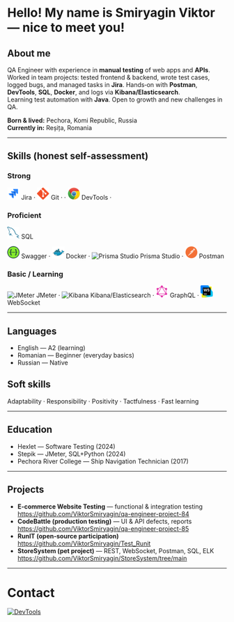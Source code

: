 # Hello! My name is Smiryagin Viktor — nice to meet you!

## About me
QA Engineer with experience in **manual testing** of web apps and **APIs**. Worked in team projects: tested frontend & backend, wrote test cases, logged bugs, and managed tasks in **Jira**. Hands‑on with **Postman**, **DevTools**, **SQL**, **Docker**, and logs via **Kibana/Elasticsearch**.  
Learning test automation with **Java**. Open to growth and new challenges in QA.

**Born & lived:** Pechora, Komi Republic, Russia  
**Currently in:** Reșița, Romania

---

## Skills (honest self‑assessment)

### Strong
<p>
  <img src="https://raw.githubusercontent.com/devicons/devicon/master/icons/jira/jira-original.svg" width="28" alt="Jira"/> Jira ·
  <img src="https://raw.githubusercontent.com/devicons/devicon/master/icons/git/git-original.svg" width="28" alt="Git"/> Git ·
  ·
  <img src="https://raw.githubusercontent.com/devicons/devicon/master/icons/chrome/chrome-original.svg" width="28" alt="DevTools"/> DevTools ·

</p>


### Proficient
<p>
  <img src="https://raw.githubusercontent.com/devicons/devicon/master/icons/mysql/mysql-original.svg" width="28" alt="SQL"/> SQL

  <img src="https://raw.githubusercontent.com/devicons/devicon/master/icons/swagger/swagger-original.svg" width="28" alt="Swagger"/> Swagger ·
  <img src="https://raw.githubusercontent.com/devicons/devicon/master/icons/docker/docker-original.svg" width="28" alt="Docker"/> Docker ·
  <img src="https://cdn.worldvectorlogo.com/logos/prisma-3.svg" width="28" alt="Prisma Studio"/> Prisma Studio ·
  <img src="https://raw.githubusercontent.com/devicons/devicon/master/icons/postman/postman-original.svg" width="28" alt="Postman"/> Postman
</p>


### Basic / Learning
<p>
  <img src="https://jmeter.apache.org/images/jmeter_square.png" width="28" alt="JMeter"/> JMeter ·
  <img src="https://raw.githubusercontent.com/gilbarbara/logos/main/logos/kibana.svg" width="28" alt="Kibana"/> Kibana/Elasticsearch ·
  <img src="https://raw.githubusercontent.com/devicons/devicon/master/icons/graphql/graphql-plain.svg" width="28" alt="GraphQL"/> GraphQL ·
  <img src="https://raw.githubusercontent.com/devicons/devicon/master/icons/webstorm/webstorm-original.svg" width="28" alt="WebSocket"/> WebSocket
</p>


---

## Languages
- English — A2 (learning)  
- Romanian — Beginner (everyday basics)  
- Russian — Native

## Soft skills
Adaptability · Responsibility · Positivity · Tactfulness · Fast learning

---

## Education
- Hexlet — Software Testing (2024)  
- Stepik — JMeter, SQL+Python (2024)  
- Pechora River College — Ship Navigation Technician (2017)

---

## Projects
- **E‑commerce Website Testing** — functional & integration testing  
  https://github.com/ViktorSmiryagin/qa-engineer-project-84  
- **CodeBattle (production testing)** — UI & API defects, reports  
  https://github.com/ViktorSmiryagin/qa-engineer-project-85  
- **RunIT (open‑source participation)**  
  https://github.com/ViktorSmiryagin/Test_Runit  
- **StoreSystem (pet project)** — REST, WebSocket, Postman, SQL, ELK  
  https://github.com/ViktorSmiryagin/StoreSystem/tree/main

---

# Contact
<a href="https://t.me/EA7Owner"><img src="https://media.giphy.com/media/v1.Y2lkPTc5MGI3NjExYzY2cTNvZmtocXZlZ3Zlbmx2MGlkM2tnM2N5MzM5MjBsMTA4bGVmYiZlcD12MV9pbnRlcm5hbF9naWZfYnlfaWQmY3Q9Zw/B37K3NPl4agREywDq8/giphy.gif" width="200" height="200" alt="DevTools"></a> [](https://t.me/EA7Owner)

